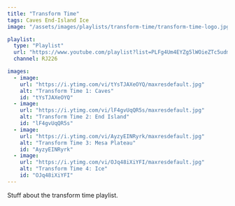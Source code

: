 ```yaml
---
title: "Transform Time"
tags: Caves End-Island Ice
image: "/assets/images/playlists/transform-time/transform-time-logo.jpg"

playlist:
  type: "Playlist"
  url: "https://www.youtube.com/playlist?list=PLFg4Um4EYZg5lWOieZTc5udmgj4CEBnxB"
  channel: RJ226

images:
  - image:
    url: "https://i.ytimg.com/vi/tYsTJAXeOYQ/maxresdefault.jpg"
    alt: "Transform Time 1: Caves"
    id: "tYsTJAXeOYQ"
  - image:
    url: "https://i.ytimg.com/vi/lF4gvUqQR5s/maxresdefault.jpg"
    alt: "Transform Time 2: End Island"
    id: "lF4gvUqQR5s"
  - image:
    url: "https://i.ytimg.com/vi/AyzyEINRyrk/maxresdefault.jpg"
    alt: "Transform Time 3: Mesa Plateau"
    id: "AyzyEINRyrk"
  - image:
    url: "https://i.ytimg.com/vi/OJq48iXiYFI/maxresdefault.jpg"
    alt: "Transform Time 4: Ice"
    id: "OJq48iXiYFI"
---
```

<p>Stuff about the transform time playlist.</p>